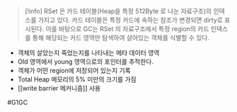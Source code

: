 
> [!info] RSet 은 카드 테이블(Heap을 특정 512Byte 로 나눈 자료구조)의 인덱스를 가지고 있다.
> 카드 테이블은 특정 카드에 속하는 참조가 변경되면 dirty로 표시된다.
> 이를 바탕으로 GC는 RSet 의 자료구조에서 특정 region의 카드 인덱스를 통해 해당되는 카드 영역만 탐색하여 살아있는 객체를 식별할 수 있다.

- 객체의 살았는지 죽었는지를 나타내는 메타 데이터 영역
- Old 영역에서 young 영역으로의 포인터를 추적한다.
- 객체가 어떤 region에 저장되어 있는지 기록
- Total Heap 메모리의 5% 미만의 크기를 가짐
- [[write barrier 메커니즘]] 사용



#G1GC 
